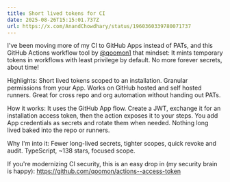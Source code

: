 ```yaml
---
title: Short lived tokens for CI
date: 2025-08-26T15:15:01.737Z
url: https://x.com/AnandChowdhary/status/1960360339780071737
---
```


I've been moving more of my CI to GitHub Apps instead of PATs, and this GitHub Actions workflow tool by [@qoomon1](https://x.com/qoomon1) that mindset: It mints temporary tokens in workflows with least privilege by default. No more forever secrets, about time!  
  
Highlights: Short lived tokens scoped to an installation. Granular permissions from your App. Works on GitHub hosted and self hosted runners. Great for cross repo and org automation without handing out PATs.  
  
How it works: It uses the GitHub App flow. Create a JWT, exchange it for an installation access token, then the action exposes it to your steps. You add App credentials as secrets and rotate them when needed. Nothing long lived baked into the repo or runners.  
  
Why I'm into it: Fewer long-lived secrets, tighter scopes, quick revoke and audit. TypeScript, \~138 stars, focused scope.  
  
If you're modernizing CI security, this is an easy drop in (my security brain is happy): <https://github.com/qoomon/actions--access-token>
